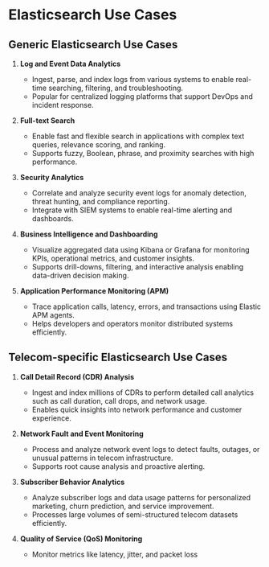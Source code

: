 # Elasticsearch Use Cases

## Generic Elasticsearch Use Cases

1. **Log and Event Data Analytics**

   - Ingest, parse, and index logs from various systems to enable real-time searching, filtering, and troubleshooting.
   - Popular for centralized logging platforms that support DevOps and incident response.

2. **Full-text Search**

   - Enable fast and flexible search in applications with complex text queries, relevance scoring, and ranking.
   - Supports fuzzy, Boolean, phrase, and proximity searches with high performance.

3. **Security Analytics**

   - Correlate and analyze security event logs for anomaly detection, threat hunting, and compliance reporting.
   - Integrate with SIEM systems to enable real-time alerting and dashboards.

4. **Business Intelligence and Dashboarding**

   - Visualize aggregated data using Kibana or Grafana for monitoring KPIs, operational metrics, and customer insights.
   - Supports drill-downs, filtering, and interactive analysis enabling data-driven decision making.

5. **Application Performance Monitoring (APM)**
   - Trace application calls, latency, errors, and transactions using Elastic APM agents.
   - Helps developers and operators monitor distributed systems efficiently.

## Telecom-specific Elasticsearch Use Cases

1. **Call Detail Record (CDR) Analysis**

   - Ingest and index millions of CDRs to perform detailed call analytics such as call duration, call drops, and network usage.
   - Enables quick insights into network performance and customer experience.

2. **Network Fault and Event Monitoring**

   - Process and analyze network event logs to detect faults, outages, or unusual patterns in telecom infrastructure.
   - Supports root cause analysis and proactive alerting.

3. **Subscriber Behavior Analytics**

   - Analyze subscriber logs and data usage patterns for personalized marketing, churn prediction, and service improvement.
   - Processes large volumes of semi-structured telecom datasets efficiently.

4. **Quality of Service (QoS) Monitoring**
   - Monitor metrics like latency, jitter, and packet loss
